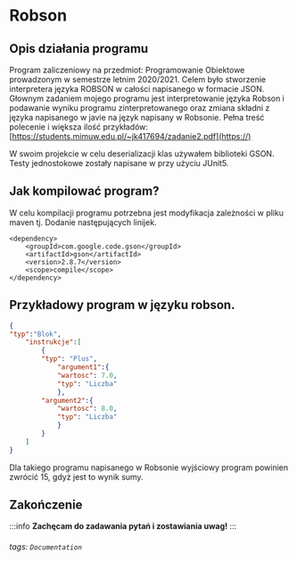 
Robson
===
## Opis działania programu

Program zaliczeniowy na przedmiot: Programowanie Obiektowe prowadzonym w semestrze letnim 2020/2021. Celem było stworzenie interpretera języka ROBSON w całości
napisanego w formacie JSON. Głownym zadaniem mojego programu jest interpretowanie języka Robson i podawanie wyniku programu zinterpretowanego oraz zmiana składni z języka napisanego w javie na język napisany w Robsonie.
Pełna treść polecenie i większa ilość przykładów: [https://students.mimuw.edu.pl/~jk417694/zadanie2.pdf](https://)

W swoim projekcie w celu deserializacji klas używałem biblioteki GSON.
Testy jednostokowe zostały napisane w przy użyciu JUnit5.

Jak kompilować program?
---
W celu kompilacji programu potrzebna jest modyfikacja zależności w pliku maven tj. Dodanie następujących linijek.

```gherkin=
<dependency>
    <groupId>com.google.code.gson</groupId>
    <artifactId>gson</artifactId>
    <version>2.8.7</version>
    <scope>compile</scope>
</dependency>
```


Przykładowy program w języku robson.
---
```json
{
"typ":"Blok",
    "instrukcje":[
        {
        "typ": "Plus",
            "argument1":{
            "wartosc": 7.0,
            "typ": "Liczba"
            },
        "argument2":{
            "wartosc": 8.0,
            "typ": "Liczba"
            }
        }
    ]
}
```
Dla takiego programu napisanego w Robsonie wyjściowy program powinien zwrócić 15, gdyż jest to wynik sumy.


## Zakończenie

:::info
**Zachęcam do zadawania pytań i zostawiania uwag!**
:::

###### tags: `Documentation`
